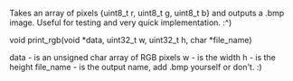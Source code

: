 Takes an array of pixels {uint8_t r, uint8_t g, uint8_t b} and outputs a .bmp image.
Useful for testing and very quick implementation. :^)

void print_rgb(void *data, uint32_t w, uint32_t h, char *file_name)

data - is an unsigned char array of RGB pixels
w - is the width
h - is the height
file_name - is the output name, add .bmp yourself or don't. :)

